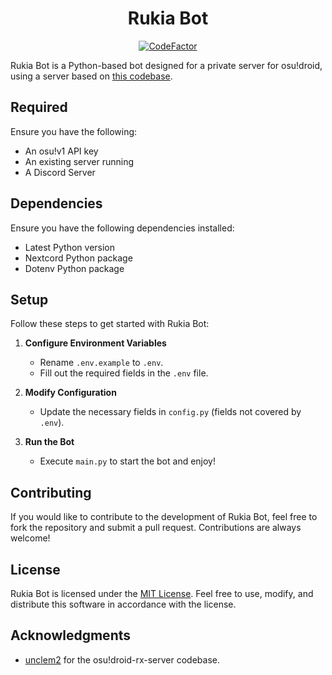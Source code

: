 <h1 align="center">Rukia Bot</h1>

<p align="center">
  <a href="https://www.codefactor.io/repository/github/75efb6/rukia-bot">
    <img src="https://www.codefactor.io/repository/github/75efb6/rukia-bot/badge" alt="CodeFactor">
  </a>
</p>

Rukia Bot is a Python-based bot designed for a private server for osu!droid, using a server based on [this codebase](https://github.com/unclem2/osudroid-rx-server).

## Required

Ensure you have the following:

- An osu!v1 API key
- An existing server running
- A Discord Server

## Dependencies

Ensure you have the following dependencies installed:

- Latest Python version
- Nextcord Python package
- Dotenv Python package

## Setup

Follow these steps to get started with Rukia Bot:

1. **Configure Environment Variables**
   - Rename `.env.example` to `.env`.
   - Fill out the required fields in the `.env` file.

2. **Modify Configuration**
   - Update the necessary fields in `config.py` (fields not covered by `.env`).

3. **Run the Bot**
   - Execute `main.py` to start the bot and enjoy!

## Contributing

If you would like to contribute to the development of Rukia Bot, feel free to fork the repository and submit a pull request. Contributions are always welcome!

## License

Rukia Bot is licensed under the [MIT License](LICENSE). Feel free to use, modify, and distribute this software in accordance with the license.

## Acknowledgments

- [unclem2](https://github.com/unclem2) for the osu!droid-rx-server codebase.

